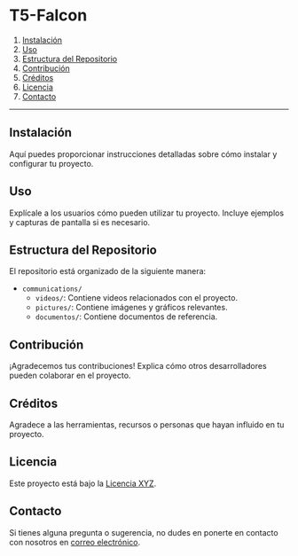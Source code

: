 # T5-Falcon

1. [Instalación](#instalación)
2. [Uso](#uso)
3. [Estructura del Repositorio](#estructura-del-repositorio)
4. [Contribución](#contribución)
5. [Créditos](#créditos)
6. [Licencia](#licencia)
7. [Contacto](#contacto)

---

## Instalación

Aquí puedes proporcionar instrucciones detalladas sobre cómo instalar y configurar tu proyecto.

## Uso

Explícale a los usuarios cómo pueden utilizar tu proyecto. Incluye ejemplos y capturas de pantalla si es necesario.

## Estructura del Repositorio

El repositorio está organizado de la siguiente manera:

- `communications/`
  - `videos/`: Contiene videos relacionados con el proyecto.
  - `pictures/`: Contiene imágenes y gráficos relevantes.
  - `documentos/`: Contiene documentos de referencia.

## Contribución

¡Agradecemos tus contribuciones! Explica cómo otros desarrolladores pueden colaborar en el proyecto.

## Créditos

Agradece a las herramientas, recursos o personas que hayan influido en tu proyecto.

## Licencia

Este proyecto está bajo la [Licencia XYZ](enlace-a-licencia).

## Contacto

Si tienes alguna pregunta o sugerencia, no dudes en ponerte en contacto con nosotros en [correo electrónico](mailto:correo@ejemplo.com).